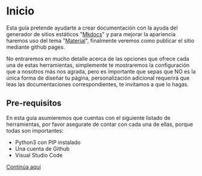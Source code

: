 # Inicio

Esta guía pretende ayudarte a crear documentación con la ayuda del generador de sitios estáticos "[Mkdocs](https://www.mkdocs.org)" y para mejorar la apariencia haremos uso del tema "[Material](https://squidfunk.github.io/mkdocs-material/)", finalmente veremos como publicar el sitio mediante github pages.

No entraremos en mucho detalle acerca de las opciones que ofrece cada una de estas herramientas, simplemente te mostraremos la configuración que a nosotros más nos agrada, pero es importante que sepas que NO es la única forma de diseñar tu página, personalización adicional requerirá que leas las documentaciones correspondientes, te invitamos a que lo hagas. 

## Pre-requisitos

En esta guía asumieremos que cuentas con el siguiente listado de herramientas, por favor asegurate de contar con cada una de ellas, porque todas son importantes:

- Python3 con PIP instalado
- Una cuenta de Github  
- Visual Studio Code

[Continúa aquí](./01-Creacion-del-sitio.md)



